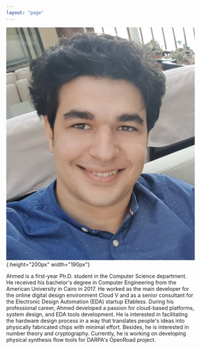 ```yaml
---
layout: "page"
---
```




![](/members/agiza.jpg){:height="200px" width="190px"}


Ahmed is a first-year Ph.D. student in the Computer Science department. He received his bachelor's degree in Computer Engineering from the American University in Cairo in 2017. He worked as the main developer for the online digital design environment Cloud V and as a senior consultant for the Electronic Design Automation (EDA) startup Efabless. During his professional career, Ahmed developed a passion for cloud-based platforms, system design, and EDA tools development. He is interested in facilitating the hardware design process in a way that translates people's ideas into physically fabricated chips with minimal effort. Besides, he is interested in number theory and cryptography. Currently, he is working on developing physical synthesis flow tools for DARPA's OpenRoad project.
